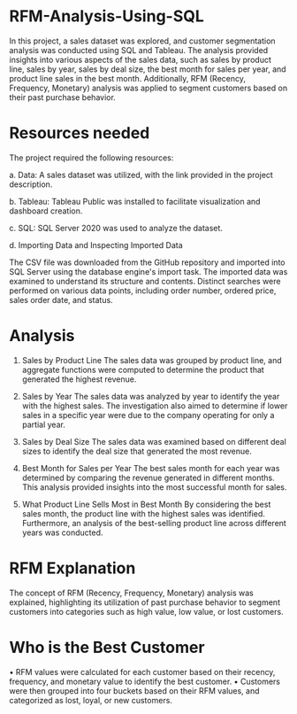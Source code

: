 # RFM-Analysis-Using-SQL
In this project, a sales dataset was explored, and customer segmentation analysis was conducted using SQL and Tableau. The analysis provided insights into various aspects of the sales data, such as sales by product line, sales by year, sales by deal size, the best month for sales per year, and product line sales in the best month. Additionally, RFM (Recency, Frequency, Monetary) analysis was applied to segment customers based on their past purchase behavior.
# Resources needed
The project required the following resources:

a. Data: A sales dataset was utilized, with the link provided in the project description.

b. Tableau: Tableau Public was installed to facilitate visualization and dashboard creation.

c. SQL: SQL Server 2020 was used to analyze the dataset.

d. Importing Data and Inspecting Imported Data

The CSV file was downloaded from the GitHub repository and imported into SQL Server using the database engine's import task. The imported data was examined to understand its structure and contents. Distinct searches were performed on various data points, including order number, ordered price, sales order date, and status.
# Analysis
1. Sales by Product Line The sales data was grouped by product line, and aggregate functions were computed to determine the product that generated the highest revenue.

2. Sales by Year The sales data was analyzed by year to identify the year with the highest sales. The investigation also aimed to determine if lower sales in a specific year were due to the company operating for only a partial year.

3. Sales by Deal Size The sales data was examined based on different deal sizes to identify the deal size that generated the most revenue.

4. Best Month for Sales per Year The best sales month for each year was determined by comparing the revenue generated in different months. This analysis provided insights into the most successful month for sales.

5. What Product Line Sells Most in Best Month By considering the best sales month, the product line with the highest sales was identified. Furthermore, an analysis of the best-selling product line across different years was conducted.
# RFM Explanation
The concept of RFM (Recency, Frequency, Monetary) analysis was explained, highlighting its utilization of past purchase behavior to segment customers into categories such as high value, low value, or lost customers.
# Who is the Best Customer
• RFM values were calculated for each customer based on their recency, frequency, and monetary value to identify 
the best customer.
• Customers were then grouped into four buckets based on their RFM values, and categorized as lost, loyal, or new 
customers.
